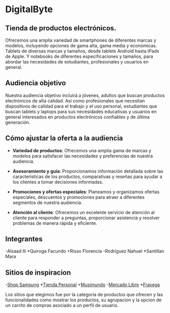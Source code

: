 # **DigitalByte**

## **Tienda de productos electrónicos.**

Ofrecemos una amplia variedad de smartphones de diferentes marcas y modelos, incluyendo opciones de gama alta, gama media y económicas. 
Tablets de diversas marcas y tamaños, desde tablets Android hasta iPads de Apple. Y notebooks de diferentes especificaciones y tamaños, para abordar las necesidades de estudiantes, profesionales y usuarios en general. 

## **Audiencia objetivo**

Nuestra audiencia objetivo incluirá a jóvenes, adultos que buscan productos electrónicos de alta calidad. Así como profesionales que necesitan dispositivos de calidad para el trabajo y el uso personal, estudiantes que buscan tablets y laptops para sus necesidades educativas y usuarios en general interesados en productos electrónicos confiables y de última generación.

## **Cómo ajustar la oferta a la audiencia**

- **Variedad de productos**: Ofrecemos una amplia gama de marcas y modelos para satisfacer las necesidades y preferencias de nuestra audiencia.
* **Asesoramiento y guía**: Proporcionamos información detallada sobre las características de los productos, comparativas y reseñas para ayudar a los clientes a tomar decisiones informadas.
+ **Promociones y ofertas especiales**: Planeamos y organizamos ofertas especiales, descuentos y promociones para atraer a diferentes segmentos de nuestra audiencia.
- **Atención al cliente**: Ofrecemos un excelente servicio de atención al cliente para responder a preguntas, proporcionar asistencia y resolver problemas de manera rápida y eficiente.

## **Integrantes**
-Alsaad Ili
*Quiroga Facundo
+Risso Florencia
-Rodriguez Nahuel
*Santillan Mara


## Sitios de inspiracion
-[Shop Samsung](https://shop.samsung.com/ar/)
*[Tienda Personal](https://tienda.personal.com.ar/)
+[Musimundo](https://www.musimundo.com/)
-[Mercado Libre](https://www.mercadolibre.com.ar/)
*[Fravega](https://www.fravega.com/)

Los sitios que elegimos fue por la categoria de productos que ofrecen y las funcionalidades como mostrar los productos, su agrupacion y la opcion de un carrito de compras asociado a un perfil de usuario.
